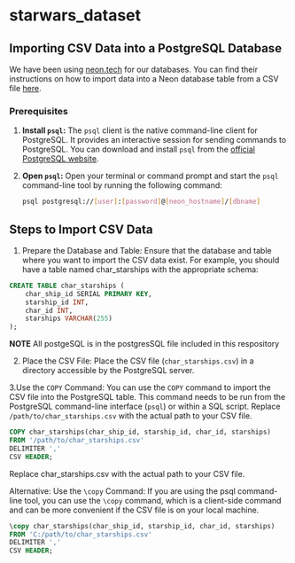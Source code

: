 # starwars_dataset

## Importing CSV Data into a PostgreSQL Database

We have been using [neon.tech](https://neon.tech) for our databases. You can find their instructions on how to import data into a Neon database table from a CSV file [here](https://neon.tech/docs/import/import-from-csv).


### Prerequisites

1. **Install `psql`:**
   The `psql` client is the native command-line client for PostgreSQL. It provides an interactive session for sending commands to PostgreSQL. You can download and install `psql` from the [official PostgreSQL website](https://www.postgresql.org/download/).

2. **Open `psql`:**
   Open your terminal or command prompt and start the `psql` command-line tool by running the following command:

   ```sh
   psql postgresql://[user]:[password]@[neon_hostname]/[dbname]
   ```
## Steps to Import CSV Data
1. Prepare the Database and Table: Ensure that the database and table where you want to import the CSV data exist. For example, you should have a table named char_starships with the appropriate schema:

```sql
CREATE TABLE char_starships (
    char_ship_id SERIAL PRIMARY KEY,
    starship_id INT,
    char_id INT,
    starships VARCHAR(255)
);
```

**NOTE** All postgeSQL is in the postgresSQL file included in this respository

2. Place the CSV File: Place the CSV file (`char_starships.csv`) in a directory accessible by the PostgreSQL server.

3.Use the `COPY` Command: You can use the `COPY` command to import the CSV file into the PostgreSQL table. This command needs to be run from the PostgreSQL command-line interface (`psql`) or within a SQL script. Replace `/path/to/char_starships.csv` with the actual path to your CSV file.

```sql
COPY char_starships(char_ship_id, starship_id, char_id, starships)
FROM '/path/to/char_starships.csv'
DELIMITER ','
CSV HEADER;
```

Replace char_starships.csv with the actual path to your CSV file.

Alternative: Use the `\copy` Command: If you are using the psql command-line tool, you can use the `\copy` command, which is a client-side command and can be more convenient if the CSV file is on your local machine.

```sql
\copy char_starships(char_ship_id, starship_id, char_id, starships)
FROM 'C:/path/to/char_starships.csv'
DELIMITER ','
CSV HEADER;
```
